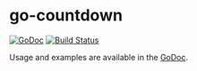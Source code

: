# go-countdown

[![GoDoc](https://godoc.org/github.com/justincampbell/go-countdown?status.svg)](https://godoc.org/github.com/justincampbell/go-countdown)
[![Build Status](https://travis-ci.org/justincampbell/go-countdown.svg?branch=master)](https://travis-ci.org/justincampbell/go-countdown)

Usage and examples are available in the [GoDoc](https://godoc.org/github.com/justincampbell/go-countdown).
